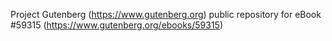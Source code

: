 Project Gutenberg (https://www.gutenberg.org) public repository for
eBook #59315 (https://www.gutenberg.org/ebooks/59315)

